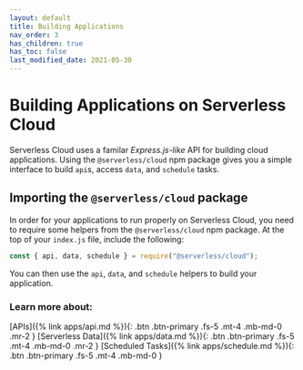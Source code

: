 ```yaml
---
layout: default
title: Building Applications
nav_order: 3
has_children: true
has_toc: false
last_modified_date: 2021-05-30
---
```


# Building Applications on Serverless Cloud

Serverless Cloud uses a familar *Express.js-like* API for building cloud applications. Using the `@serverless/cloud` npm package gives you a simple interface to build `api`s, access `data`, and `schedule` tasks. 

## Importing the `@serverless/cloud` package

In order for your applications to run properly on Serverless Cloud, you need to require some helpers from the `@serverless/cloud` npm package. At the top of your `index.js` file, include the following:

```javascript
const { api, data, schedule } = require("@serverless/cloud");
```

You can then use the `api`, `data`, and `schedule` helpers to build your application.

### Learn more about:

[APIs]({% link apps/api.md %}){: .btn .btn-primary .fs-5 .mt-4 .mb-md-0 .mr-2 }
[Serverless Data]({% link apps/data.md %}){: .btn .btn-primary .fs-5 .mt-4 .mb-md-0 .mr-2 }
[Scheduled Tasks]({% link apps/schedule.md %}){: .btn .btn-primary .fs-5 .mt-4 .mb-md-0 }